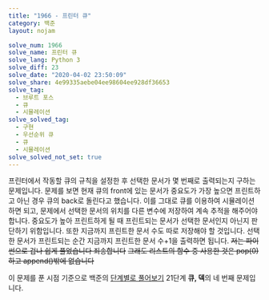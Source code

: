 ```yaml
---
title: "1966 - 프린터 큐"
category: 백준
layout: nojam

solve_num: 1966
solve_name: 프린터 큐
solve_lang: Python 3
solve_diff: 23
solve_date: "2020-04-02 23:50:09"
solve_share: 4e99335aebe04ee98604ee928df36653
solve_tag:
  - 브루트 포스
  - 큐
  - 시뮬레이션
solve_solved_tag:
  - 구현
  - 우선순위 큐
  - 큐
  - 시뮬레이션
solve_solved_not_set: true
---
```


프린터에서 작동할 큐의 규칙을 설정한 후 선택한 문서가 몇 번째로 출력되는지 구하는 문제입니다. 문제를 보면 현재 큐의 front에 있는 문서가 중요도가 가장 높으면 프린트하고 아닌 경우 큐의 back로 돌린다고 했습니다. 이를 그대로 큐를 이용하여 시뮬레이션하면 되고, 문제에서 선택한 문서의 위치를 다른 변수에 저장하여 계속 추적을 해주어야 합니다. 중요도가 높아 프린트하게 될 때 프린트되는 문서가 선택한 문서인지 아닌지 판단하기 위함입니다. 또한 지금까지 프린트한 문서 수도 따로 저장해야 할 것입니다. 선택한 문서가 프린트되는 순간 지금까지 프린트한 문서 수+1을 출력하면 됩니다. ~~저는 파이썬으로 겁나 쉽게 풀었습니다 죄송합니다~~ ~~그래도 리스트의 함수 중 사용한 것은 pop(0)하고 append()밖에 없습니다~~

이 문제를 푼 시점 기준으로 백준의 [단계별로 풀어보기](http://noj.am/p/s) 21단계 **큐, 덱**의 네 번째 문제입니다.
